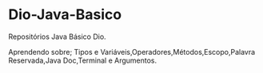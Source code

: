 # Dio-Java-Basico
Repositórios Java Básico Dio.

Aprendendo sobre; Tipos e Variáveis,Operadores,Métodos,Escopo,Palavra Reservada,Java Doc,Terminal e Argumentos.

